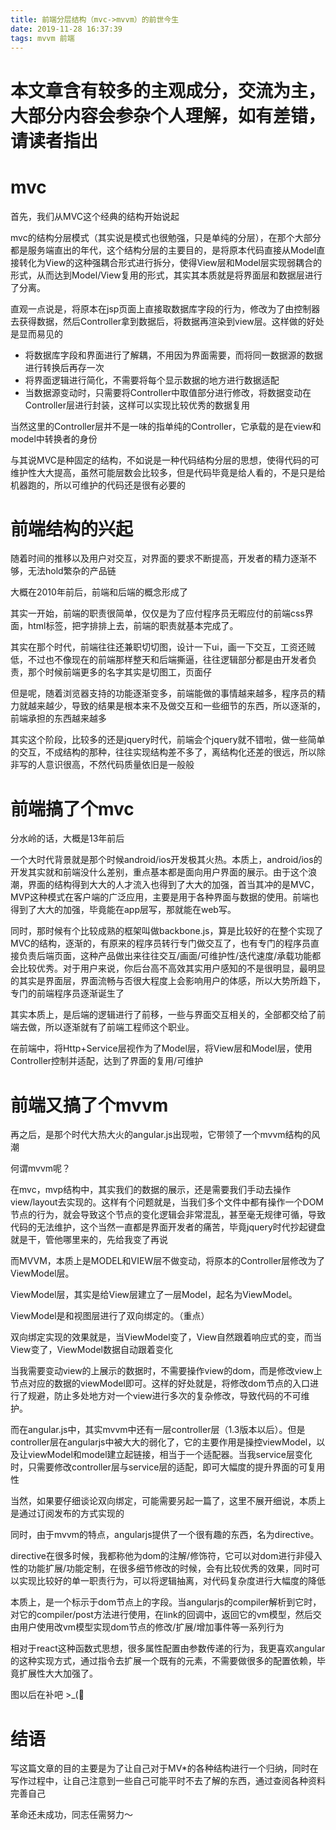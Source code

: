 ```yaml
---
title: 前端分层结构（mvc->mvvm）的前世今生
date: 2019-11-28 16:37:39
tags: mvvm 前端
---
```


# 本文章含有较多的主观成分，交流为主，大部分内容会参杂个人理解，如有差错，请读者指出

# mvc

首先，我们从MVC这个经典的结构开始说起

mvc的结构分层模式（其实说是模式也很勉强，只是单纯的分层），在那个大部分都是服务端直出的年代，这个结构分层的主要目的，是将原本代码直接从Model直接转化为View的这种强耦合形式进行拆分，使得View层和Model层实现弱耦合的形式，从而达到Model/View复用的形式，其实其本质就是将界面层和数据层进行了分离。

直观一点说是，将原本在jsp页面上直接取数据库字段的行为，修改为了由控制器去获得数据，然后Controller拿到数据后，将数据再渲染到view层。这样做的好处是显而易见的

+ 将数据库字段和界面进行了解耦，不用因为界面需要，而将同一数据源的数据进行转换后再存一次
+ 将界面逻辑进行简化，不需要将每个显示数据的地方进行数据适配
+ 当数据源变动时，只需要将Controller中取值部分进行修改，将数据变动在Controller层进行封装，这样可以实现比较优秀的数据复用

当然这里的Controller层并不是一味的指单纯的Controller，它承载的是在view和model中转换者的身份

与其说MVC是种固定的结构，不如说是一种代码结构分层的思想，使得代码的可维护性大大提高，虽然可能层数会比较多，但是代码毕竟是给人看的，不是只是给机器跑的，所以可维护的代码还是很有必要的

# 前端结构的兴起

随着时间的推移以及用户对交互，对界面的要求不断提高，开发者的精力逐渐不够，无法hold繁杂的产品链

大概在2010年前后，前端和后端的概念形成了

其实一开始，前端的职责很简单，仅仅是为了应付程序员无暇应付的前端css界面，html标签，把字排排上去，前端的职责就基本完成了。

其实在那个时代，前端往往还兼职切切图，设计一下ui，画一下交互，工资还贼低，不过也不像现在的前端那样整天和后端撕逼，往往逻辑部分都是由开发者负责，那个时候前端更多的名字其实是切图工，页面仔

但是呢，随着浏览器支持的功能逐渐变多，前端能做的事情越来越多，程序员的精力就越来越少，导致的结果是根本来不及做交互和一些细节的东西，所以逐渐的，前端承担的东西越来越多

其实这个阶段，比较多的还是jquery时代，前端会个jquery就不错啦，做一些简单的交互，不成结构的那种，往往实现结构差不多了，离结构化还差的很远，所以除非写的人意识很高，不然代码质量依旧是一般般

# 前端搞了个mvc

分水岭的话，大概是13年前后

一个大时代背景就是那个时候android/ios开发极其火热。本质上，android/ios的开发其实就和前端没什么差别，重点基本都是面向用户界面的展示。由于这个浪潮，界面的结构得到大大的人才流入也得到了大大的加强，首当其冲的是MVC，MVP这种模式在客户端的广泛应用，主要是用于各种界面与数据的使用。前端也得到了大大的加强，毕竟能在app层写，那就能在web写。

同时，那时候有个比较成熟的框架叫做backbone.js，算是比较好的在整个实现了MVC的结构，逐渐的，有原来的程序员转行专门做交互了，也有专门的程序员直接负责后端页面，这种产品做出来往往交互/画面/可维护性/迭代速度/承载功能都会比较优秀。对于用户来说，你后台高不高效其实用户感知的不是很明显，最明显的其实是界面层，界面流畅与否很大程度上会影响用户的体感，所以大势所趋下，专门的前端程序员逐渐诞生了

其实本质上，是后端的逻辑进行了前移，一些与界面交互相关的，全部都交给了前端去做，所以逐渐就有了前端工程师这个职业。

在前端中，将Http+Service层视作为了Model层，将View层和Model层，使用Controller控制并适配，达到了界面的复用/可维护

# 前端又搞了个mvvm

再之后，是那个时代大热大火的angular.js出现啦，它带领了一个mvvm结构的风潮

何谓mvvm呢？

在mvc，mvp结构中，其实我们的数据的展示，还是需要我们手动去操作view/layout去实现的。这样有个问题就是，当我们多个文件中都有操作一个DOM节点的行为，就会导致这个节点的变化逻辑会非常混乱，甚至毫无规律可循，导致代码的无法维护，这个当然一直都是界面开发者的痛苦，毕竟jquery时代抄起键盘就是干，管他哪里来的，先给我变了再说

而MVVM，本质上是MODEL和VIEW层不做变动，将原本的Controller层修改为了ViewModel层。

ViewModel层，其实是给View层建立了一层Model，起名为ViewModel。

ViewModel是和视图层进行了双向绑定的。（重点）

双向绑定实现的效果就是，当ViewModel变了，View自然跟着响应式的变，而当View变了，ViewModel数据自动跟着变化

当我需要变动view的上展示的数据时，不需要操作view的dom，而是修改view上节点对应的数据的viewModel即可。这样的好处就是，将修改dom节点的入口进行了规避，防止多处地方对一个view进行多次的复杂修改，导致代码的不可维护。

而在angular.js中，其实mvvm中还有一层controller层（1.3版本以后）。但是controller层在angularjs中被大大的弱化了，它的主要作用是操控viewModel，以及让viewModel和model建立起链接，相当于一个适配器。当我service层变化时，只需要修改controller层与service层的适配，即可大幅度的提升界面的可复用性

当然，如果要仔细谈论双向绑定，可能需要另起一篇了，这里不展开细说，本质上是通过订阅发布的方式实现的

同时，由于mvvm的特点，angularjs提供了一个很有趣的东西，名为directive。

directive在很多时候，我都称他为dom的注解/修饰符，它可以对dom进行非侵入性的功能扩展/功能定制，在很多细节修改的时候，会有比较优秀的效果，同时可以实现比较好的单一职责行为，可以将逻辑抽离，对代码复杂度进行大幅度的降低

本质上，是一个标示于dom节点上的字段。当angularjs的compiler解析到它时，对它的compiler/post方法进行使用，在link的回调中，返回它的vm模型，然后交由用户使用改vm模型实现dom节点的修改/扩展/增加事件等一系列行为

相对于react这种函数式思想，很多属性配置由参数传递的行为，我更喜欢angular的这种实现方式，通过指令去扩展一个既有的元素，不需要做很多的配置依赖，毕竟扩展性大大加强了。

图以后在补吧 >_(🌟

# 结语

写这篇文章的目的主要是为了让自己对于MV*的各种结构进行一个归纳，同时在写作过程中，让自己注意到一些自己可能平时不去了解的东西，通过查阅各种资料完善自己

革命还未成功，同志任需努力～